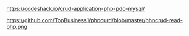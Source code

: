 https://codeshack.io/crud-application-php-pdo-mysql/


https://github.com/TopBusiness1/phpcurd/blob/master/phpcrud-read-php.png
